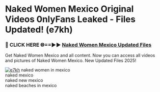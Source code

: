 # Naked Women Mexico Original Videos 0nlyFans Leaked - Files Updated! (e7kh)

<h3>🔴 CLICK HERE 🌐==►► <a href="https://tinyurl.com/up5wt9bj" rel="nofollow">Naked Women Mexico Updated Files</a></h3>

Get Naked Women Mexico and all content. Now you can access all videos and pictures of Naked Women Mexico. New Updated Files 2025!

[![e7kh](https://i.imgur.com/ABiUzMV.gif)](https://tinyurl.com/up5wt9bj)
naked women in mexico<br>
naked mexico<br>
naked new mexico<br>
naked beaches in mexico